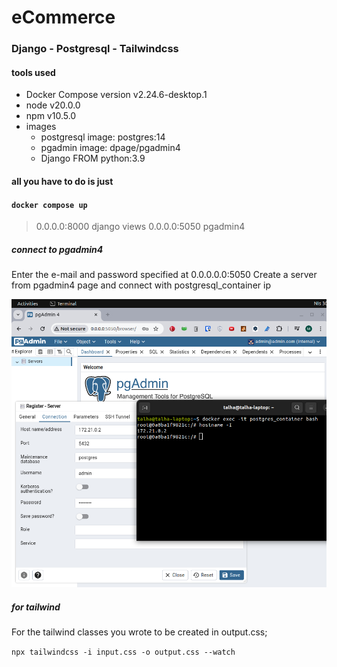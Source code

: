 # eCommerce 
### Django - Postgresql - Tailwindcss

#### tools used

- Docker Compose version v2.24.6-desktop.1
- node v20.0.0
- npm v10.5.0
- images 
    - postgresql image: postgres:14
    - pgadmin image: dpage/pgadmin4
    - Django FROM python:3.9

#### all you have to do is just
#### `docker compose up`


> 0.0.0.0:8000 django views
> 0.0.0.0:5050 pgadmin4

##### connect to pgadmin4

Enter the e-mail and password specified at 0.0.0.0.0:5050
Create a server from pgadmin4 page and connect with postgresql_container ip

![x](1.png)

##### for tailwind

For the tailwind classes you wrote to be created in output.css;

`npx tailwindcss -i input.css -o output.css --watch`
